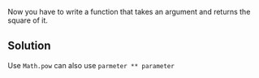 Now you have to write a function that takes an argument and returns the square of it.

## Solution
Use `Math.pow` can also use `parmeter ** parameter`
